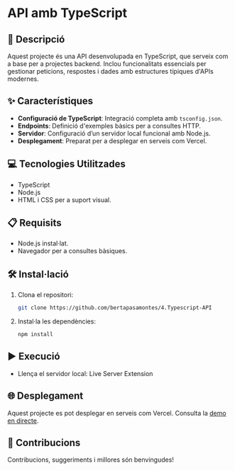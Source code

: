 # API amb TypeScript

## 📄 Descripció
Aquest projecte és una API desenvolupada en TypeScript, que serveix com a base per a projectes backend. Inclou funcionalitats essencials per gestionar peticions, respostes i dades amb estructures típiques d'APIs modernes.

## ✨ Característiques
- **Configuració de TypeScript**: Integració completa amb `tsconfig.json`.
- **Endpoints**: Definició d'exemples bàsics per a consultes HTTP.
- **Servidor**: Configuració d’un servidor local funcional amb Node.js.
- **Desplegament**: Preparat per a desplegar en serveis com Vercel.

## 💻 Tecnologies Utilitzades
- TypeScript
- Node.js
- HTML i CSS per a suport visual.

## 📋 Requisits
- Node.js instal·lat.
- Navegador per a consultes bàsiques.

## 🛠️ Instal·lació
1. Clona el repositori:
   ```bash
   git clone https://github.com/bertapasamontes/4.Typescript-API
   ```
2. Instal·la les dependències:
   ```bash
   npm install
   ```

## ▶️ Execució
- Llença el servidor local: Live Server Extension

## 🌐 Desplegament
Aquest projecte es pot desplegar en serveis com Vercel. Consulta la [demo en directe](https://4-typescript-api.vercel.app).

## 🤝 Contribucions
Contribucions, suggeriments i millores són benvingudes!

